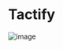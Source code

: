 # Tactify
![image](https://user-images.githubusercontent.com/92725881/232902199-62aad1dd-4d6b-41e3-a6f1-a588e7d03f57.png)
